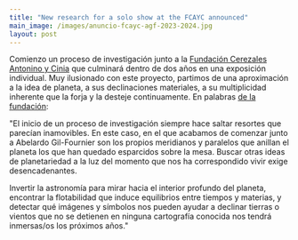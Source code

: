 ```yaml
---
title: "New research for a solo show at the FCAYC announced"
main_image: /images/anuncio-fcayc-agf-2023-2024.jpg
layout: post
---
```


Comienzo un proceso de investigación junto a la <a href="https://fundacioncerezalesantoninoycinia.org/">Fundación Cerezales Antonino y Cinia</a> que culminará dentro de dos años en una exposición individual. Muy ilusionado con este proyecto, partimos de una aproximación a la idea de planeta, a sus declinaciones materiales, a su multiplicidad inherente que la forja y la desteje continuamente. En palabras <a href="https://www.instagram.com/p/CZo9IDwKYqn/?utm_medium=copy_link">de la fundación</a>: 

"El inicio de un proceso de investigación siempre hace saltar resortes que parecían inamovibles. En este caso, en el que acabamos de comenzar junto a Abelardo Gil-Fournier son los propios meridianos y paralelos que anillan el planeta los que han quedado esparcidos sobre la mesa. Buscar otras ideas de planetariedad a la luz del momento que nos ha correspondido vivir exige desencadenantes.

Invertir la astronomía para mirar hacia el interior profundo del planeta, encontrar la flotabilidad que induce equilibrios entre tiempos y materias, y detectar qué imágenes y símbolos nos pueden ayudar a declinar tierras o vientos que no se detienen en ninguna cartografía conocida nos tendrá inmersas/os los próximos años."



